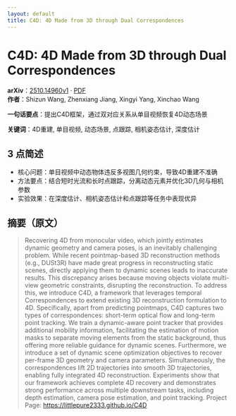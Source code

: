 ```yaml
---
layout: default
title: C4D: 4D Made from 3D through Dual Correspondences
---
```


# C4D: 4D Made from 3D through Dual Correspondences
**arXiv**：[2510.14960v1](https://arxiv.org/abs/2510.14960) · [PDF](https://arxiv.org/pdf/2510.14960.pdf)  
**作者**：Shizun Wang, Zhenxiang Jiang, Xingyi Yang, Xinchao Wang  

**一句话要点**：提出C4D框架，通过双对应关系从单目视频恢复4D动态场景

**关键词**：4D重建, 单目视频, 动态场景, 点跟踪, 相机姿态估计, 深度估计

## 3 点简述
- 核心问题：单目视频中动态物体违反多视图几何约束，导致4D重建不准确
- 方法要点：结合短时光流和长时点跟踪，分离动态元素并优化3D几何与相机参数
- 实验效果：在深度估计、相机姿态估计和点跟踪等任务中表现优异

## 摘要（原文）

> Recovering 4D from monocular video, which jointly estimates dynamic geometry
> and camera poses, is an inevitably challenging problem. While recent
> pointmap-based 3D reconstruction methods (e.g., DUSt3R) have made great
> progress in reconstructing static scenes, directly applying them to dynamic
> scenes leads to inaccurate results. This discrepancy arises because moving
> objects violate multi-view geometric constraints, disrupting the
> reconstruction. To address this, we introduce C4D, a framework that leverages
> temporal Correspondences to extend existing 3D reconstruction formulation to
> 4D. Specifically, apart from predicting pointmaps, C4D captures two types of
> correspondences: short-term optical flow and long-term point tracking. We train
> a dynamic-aware point tracker that provides additional mobility information,
> facilitating the estimation of motion masks to separate moving elements from
> the static background, thus offering more reliable guidance for dynamic scenes.
> Furthermore, we introduce a set of dynamic scene optimization objectives to
> recover per-frame 3D geometry and camera parameters. Simultaneously, the
> correspondences lift 2D trajectories into smooth 3D trajectories, enabling
> fully integrated 4D reconstruction. Experiments show that our framework
> achieves complete 4D recovery and demonstrates strong performance across
> multiple downstream tasks, including depth estimation, camera pose estimation,
> and point tracking. Project Page: https://littlepure2333.github.io/C4D

